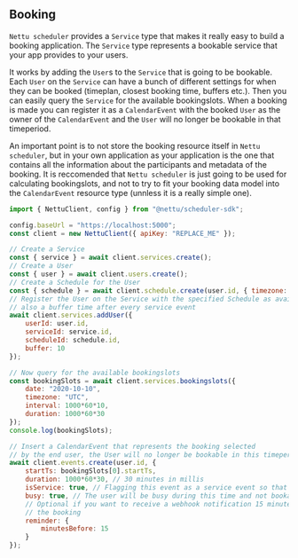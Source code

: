 ## Booking

`Nettu scheduler` provides a `Service` type that makes it really easy to build a booking application. The `Service` type represents a bookable service that your app provides to your users.

It works by adding the `User`s to the `Service` that is going to be bookable. Each `User`
on the `Service` can have a bunch of different settings for when they can be booked (timeplan, closest booking time, buffers etc.).
Then you can easily query the `Service` for the available bookingslots. When
a booking is made you can register it as a `CalendarEvent` with the booked `User`
as the owner of the `CalendarEvent` and the `User` will no longer be bookable
in that timeperiod.

An important point is to not store the booking resource itself in `Nettu scheduler`, but in your own application as your application is the one that contains all the information about the participants and metadata of the booking. It is reccomended that `Nettu scheduler` is just going to be used for calculating bookingslots, and not to try to fit your booking data model into the `CalendarEvent` resource type (unnless it is a really simple one). 


```js
import { NettuClient, config } from "@nettu/scheduler-sdk";

config.baseUrl = "https://localhost:5000";
const client = new NettuClient({ apiKey: "REPLACE_ME" });

// Create a Service
const { service } = await client.services.create();
// Create a User
const { user } = await client.users.create();
// Create a Schedule for the User
const { schedule } = await client.schedule.create(user.id, { timezone: "Europe/Oslo" });
// Register the User on the Service with the specified Schedule as availibility and
// also a buffer time after every service event 
await client.services.addUser({
    userId: user.id,
    serviceId: service.id,
    scheduleId: schedule.id,
    buffer: 10
});

// Now query for the available bookingslots
const bookingSlots = await client.services.bookingslots({
    date: "2020-10-10",
    timezone: "UTC",
    interval: 1000*60*10,
    duration: 1000*60*30
});
console.log(bookingSlots);

// Insert a CalendarEvent that represents the booking selected
// by the end user, the User will no longer be bookable in this timeperiod
await client.events.create(user.id, {
    startTs: bookingSlots[0].startTs,
    duration: 1000*60*30, // 30 minutes in millis
    isService: true, // Flagging this event as a service event so that possible service buffers will be created correctly
    busy: true, // The user will be busy during this time and not bookable
    // Optional if you want to receive a webhook notification 15 minutes before
    // the booking
    reminder: {
        minutesBefore: 15
    }
});
```
